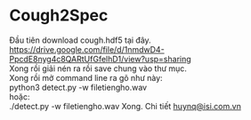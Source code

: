 # Cough2Spec
Đầu tiên download cough.hdf5 tại đây.<br>
https://drive.google.com/file/d/1nmdwD4-PpcdE8nyg4c8QARtUfGfelhD1/view?usp=sharing <br>
Xong rồi giải nén ra rồi save chung vào thư mục.<br>
Xong rồi mở command line ra gõ như này:<br>
python3 detect.py -w filetiengho.wav<br>
hoặc:<br>
./detect.py -w filetiengho.wav
Xong. Chi tiết huynq@isi.com.vn

                                                                                      
